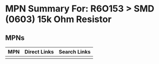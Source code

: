 



# MPN Summary For: R6O153 > SMD (0603) 15k Ohm Resistor

## MPNs
  

|MPN|Direct Links|Search Links|
| :--- | :--- | :--- |
||||
